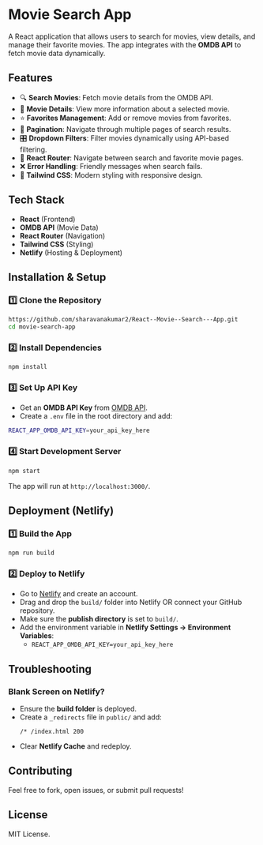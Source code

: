 # Movie Search App

A React application that allows users to search for movies, view details, and manage their favorite movies. The app integrates with the **OMDB API** to fetch movie data dynamically.

## Features
- 🔍 **Search Movies**: Fetch movie details from the OMDB API.
- 📄 **Movie Details**: View more information about a selected movie.
- ⭐ **Favorites Management**: Add or remove movies from favorites.
- 📌 **Pagination**: Navigate through multiple pages of search results.
- 🎛 **Dropdown Filters**: Filter movies dynamically using API-based filtering.
- 🚀 **React Router**: Navigate between search and favorite movie pages.
- ❌ **Error Handling**: Friendly messages when search fails.
- 🎨 **Tailwind CSS**: Modern styling with responsive design.

## Tech Stack
- **React** (Frontend)
- **OMDB API** (Movie Data)
- **React Router** (Navigation)
- **Tailwind CSS** (Styling)
- **Netlify** (Hosting & Deployment)

## Installation & Setup
### 1️⃣ Clone the Repository
```sh
https://github.com/sharavanakumar2/React--Movie--Search---App.git
cd movie-search-app
```

### 2️⃣ Install Dependencies
```sh
npm install
```

### 3️⃣ Set Up API Key
- Get an **OMDB API Key** from [OMDB API](https://www.omdbapi.com/apikey.aspx).
- Create a `.env` file in the root directory and add:
```sh
REACT_APP_OMDB_API_KEY=your_api_key_here
```

### 4️⃣ Start Development Server
```sh
npm start
```
The app will run at `http://localhost:3000/`.

## Deployment (Netlify)
### **1️⃣ Build the App**
```sh
npm run build
```
### **2️⃣ Deploy to Netlify**
- Go to [Netlify](https://www.netlify.com/) and create an account.
- Drag and drop the `build/` folder into Netlify OR connect your GitHub repository.
- Make sure the **publish directory** is set to `build/`.
- Add the environment variable in **Netlify Settings → Environment Variables**:
  - `REACT_APP_OMDB_API_KEY=your_api_key_here`

## Troubleshooting
### **Blank Screen on Netlify?**
- Ensure the **build folder** is deployed.
- Create a `_redirects` file in `public/` and add:
  ```
  /* /index.html 200
  ```
- Clear **Netlify Cache** and redeploy.

## Contributing
Feel free to fork, open issues, or submit pull requests!

## License
MIT License.

